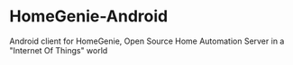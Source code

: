 HomeGenie-Android
=================

Android client for HomeGenie, Open Source Home Automation Server in a "Internet Of Things" world
